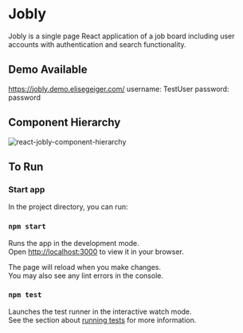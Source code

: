 # Jobly 

Jobly is a single page React application of a job board including user accounts with authentication and search functionality.

## Demo Available
https://jobly.demo.elisegeiger.com/
username: TestUser
password: password

## Component Hierarchy

![react-jobly-component-hierarchy](https://user-images.githubusercontent.com/728518/190701196-f824344b-cadc-43c4-bd3e-a68f6cef7cb8.jpg)

## To Run

### Start app

In the project directory, you can run:

### `npm start`

Runs the app in the development mode.\
Open [http://localhost:3000](http://localhost:3000) to view it in your browser.

The page will reload when you make changes.\
You may also see any lint errors in the console.

### `npm test`

Launches the test runner in the interactive watch mode.\
See the section about [running tests](https://facebook.github.io/create-react-app/docs/running-tests) for more information.

